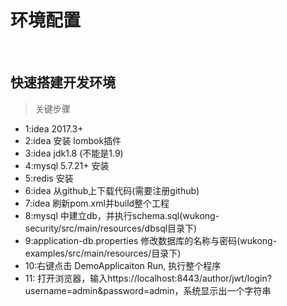 # 环境配置

<br>

## 快速搭建开发环境
    
> 关键步骤

* 1:idea 2017.3+
* 2:idea 安装 lombok插件
* 3:idea jdk1.8 (不能是1.9)
* 4:mysql 5.7.21+ 安装
* 5:redis 安装
* 6:idea 从github上下载代码(需要注册github)
* 7:idea 刷新pom.xml并build整个工程
* 8:mysql 中建立db，并执行schema.sql(wukong-security/src/main/resources/dbsql目录下)
* 9:application-db.properties 修改数据库的名称与密码(wukong-examples/src/main/resources/目录下)
* 10:右键点击 DemoApplicaiton Run, 执行整个程序
* 11: 打开浏览器，输入https://localhost:8443/author/jwt/login?username=admin&password=admin，系统显示出一个字符串
          

 